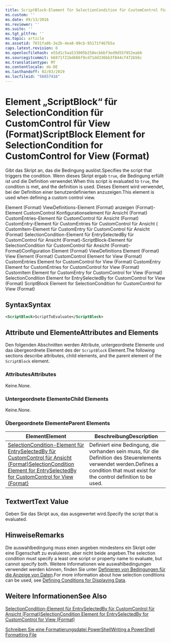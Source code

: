 ```yaml
---
title: ScriptBlock-Element für SelectionCondition für CustomControl für Ansicht (Format) | Microsoft-Dokumentation
ms.custom: ''
ms.date: 09/13/2016
ms.reviewer: ''
ms.suite: ''
ms.tgt_pltfrm: ''
ms.topic: article
ms.assetid: 7031fa8b-3e2b-4ea8-89cb-95171f467b5a
caps.latest.revision: 6
ms.openlocfilehash: e55d1c5aa533005b258ecbbbf3ed9d55f852eab6
ms.sourcegitcommit: b6871f21bd666f9cd71dd336bb3f844cf472b56c
ms.translationtype: MT
ms.contentlocale: de-DE
ms.lasthandoff: 02/03/2019
ms.locfileid: "56857416"
---
```

# <a name="scriptblock-element-for-selectioncondition-for-customcontrol-for-view-format"></a><span data-ttu-id="d83d8-102">Element „ScriptBlock“ für SelectionCondition für CustomControl für View (Format)</span><span class="sxs-lookup"><span data-stu-id="d83d8-102">ScriptBlock Element for SelectionCondition for CustomControl for View (Format)</span></span>

<span data-ttu-id="d83d8-103">Gibt das Skript an, das die Bedingung auslöst.</span><span class="sxs-lookup"><span data-stu-id="d83d8-103">Specifies the script that triggers the condition.</span></span> <span data-ttu-id="d83d8-104">Wenn dieses Skript ergab `true`, die Bedingung erfüllt ist und die Definition verwendet.</span><span class="sxs-lookup"><span data-stu-id="d83d8-104">When this script is evaluated to `true`, the condition is met, and the definition is used.</span></span> <span data-ttu-id="d83d8-105">Dieses Element wird verwendet, bei der Definition einer benutzerdefinierten anzuzeigen.</span><span class="sxs-lookup"><span data-stu-id="d83d8-105">This element is used when defining a custom control view.</span></span>

<span data-ttu-id="d83d8-106">Element (Format) ViewDefinitions-Element (Format) anzeigen (Format)-Element CustomControl Konfigurationselement für Ansicht (Format) CustomEntries-Element für CustomControl für Ansicht (Format) CustomEntry-Element für CustomEntries für CustomControl für Ansicht ( CustomItem-Element für CustomEntry für CustomControl für Ansicht (Format) SelectionCondition-Element für EntrySelectedBy für CustomControl für Ansicht (Format)-ScriptBlock-Element für SelectionCondition für CustomControl für Ansicht (Format)-Format)</span><span class="sxs-lookup"><span data-stu-id="d83d8-106">Configuration Element (Format) ViewDefinitions Element (Format) View Element (Format) CustomControl Element for View (Format) CustomEntries Element for CustomControl for View (Format) CustomEntry Element for CustomEntries for CustomControl for View (Format) CustomItem Element for CustomEntry for CustomControl for View (Format) SelectionCondition Element for EntrySelectedBy for CustomControl for View (Format) ScriptBlock Element for SelectionCondition for CustomControl for View (Format)</span></span>

## <a name="syntax"></a><span data-ttu-id="d83d8-107">Syntax</span><span class="sxs-lookup"><span data-stu-id="d83d8-107">Syntax</span></span>

```xml
<ScriptBlock>ScriptToEvaluate</ScriptBlock>
```

## <a name="attributes-and-elements"></a><span data-ttu-id="d83d8-108">Attribute und Elemente</span><span class="sxs-lookup"><span data-stu-id="d83d8-108">Attributes and Elements</span></span>

<span data-ttu-id="d83d8-109">Den folgenden Abschnitten werden Attribute, untergeordnete Elemente und das übergeordnete Element des der `ScriptBlock` Element.</span><span class="sxs-lookup"><span data-stu-id="d83d8-109">The following sections describe attributes, child elements, and the parent element of the `ScriptBlock` element.</span></span>

### <a name="attributes"></a><span data-ttu-id="d83d8-110">Attributes</span><span class="sxs-lookup"><span data-stu-id="d83d8-110">Attributes</span></span>

<span data-ttu-id="d83d8-111">Keine.</span><span class="sxs-lookup"><span data-stu-id="d83d8-111">None.</span></span>

### <a name="child-elements"></a><span data-ttu-id="d83d8-112">Untergeordnete Elemente</span><span class="sxs-lookup"><span data-stu-id="d83d8-112">Child Elements</span></span>

<span data-ttu-id="d83d8-113">Keine.</span><span class="sxs-lookup"><span data-stu-id="d83d8-113">None.</span></span>

### <a name="parent-elements"></a><span data-ttu-id="d83d8-114">Übergeordnete Elemente</span><span class="sxs-lookup"><span data-stu-id="d83d8-114">Parent Elements</span></span>

|<span data-ttu-id="d83d8-115">Element</span><span class="sxs-lookup"><span data-stu-id="d83d8-115">Element</span></span>|<span data-ttu-id="d83d8-116">Beschreibung</span><span class="sxs-lookup"><span data-stu-id="d83d8-116">Description</span></span>|
|-------------|-----------------|
|[<span data-ttu-id="d83d8-117">SelectionCondition-Element für EntrySelectedBy für CustomControl für Ansicht (Format)</span><span class="sxs-lookup"><span data-stu-id="d83d8-117">SelectionCondition Element for EntrySelectedBy for CustomControl for View (Format)</span></span>](./selectioncondition-element-for-entryselectedby-for-customcontrol-format.md)|<span data-ttu-id="d83d8-118">Definiert eine Bedingung, die vorhanden sein muss, für die Definition des Steuerelements verwendet werden.</span><span class="sxs-lookup"><span data-stu-id="d83d8-118">Defines a condition that must exist for the control definition to be used.</span></span>|

## <a name="text-value"></a><span data-ttu-id="d83d8-119">Textwert</span><span class="sxs-lookup"><span data-stu-id="d83d8-119">Text Value</span></span>

<span data-ttu-id="d83d8-120">Geben Sie das Skript aus, das ausgewertet wird.</span><span class="sxs-lookup"><span data-stu-id="d83d8-120">Specify the script that is evaluated.</span></span>

## <a name="remarks"></a><span data-ttu-id="d83d8-121">Hinweise</span><span class="sxs-lookup"><span data-stu-id="d83d8-121">Remarks</span></span>

<span data-ttu-id="d83d8-122">Die auswahlbedingung muss einen angeben mindestens ein Skript oder eine Eigenschaft zu evaluieren, aber nicht beide angeben.</span><span class="sxs-lookup"><span data-stu-id="d83d8-122">The selection condition must specify a least one script or property name to evaluate, but cannot specify both.</span></span> <span data-ttu-id="d83d8-123">Weitere Informationen wie auswahlbedingungen verwendet werden können, finden Sie unter [Definieren von Bedingungen für die Anzeige von Daten](./defining-conditions-for-displaying-data.md).</span><span class="sxs-lookup"><span data-stu-id="d83d8-123">For more information about how selection conditions can be used, see [Defining Conditions for Displaying Data](./defining-conditions-for-displaying-data.md).</span></span>

## <a name="see-also"></a><span data-ttu-id="d83d8-124">Weitere Informationen</span><span class="sxs-lookup"><span data-stu-id="d83d8-124">See Also</span></span>

[<span data-ttu-id="d83d8-125">SelectionCondition-Element für EntrySelectedBy für CustomControl für Ansicht (Format)</span><span class="sxs-lookup"><span data-stu-id="d83d8-125">SelectionCondition Element for EntrySelectedBy for CustomControl for View (Format)</span></span>](./selectioncondition-element-for-entryselectedby-for-customcontrol-format.md)

[<span data-ttu-id="d83d8-126">Schreiben Sie eine Formatierungsdatei PowerShell</span><span class="sxs-lookup"><span data-stu-id="d83d8-126">Writing a PowerShell Formatting File</span></span>](./writing-a-powershell-formatting-file.md)
